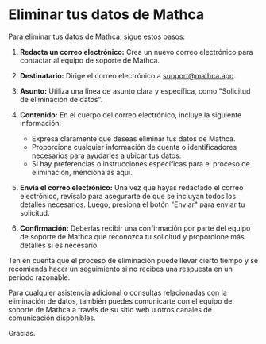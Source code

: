 # Eliminar tus datos de Mathca

Para eliminar tus datos de Mathca, sigue estos pasos:

1. **Redacta un correo electrónico:** Crea un nuevo correo electrónico para contactar al equipo de soporte de Mathca.

2. **Destinatario:** Dirige el correo electrónico a [support@mathca.app](mailto:support@mathca.app).

3. **Asunto:** Utiliza una línea de asunto clara y específica, como "Solicitud de eliminación de datos".

4. **Contenido:** En el cuerpo del correo electrónico, incluye la siguiente información:
   - Expresa claramente que deseas eliminar tus datos de Mathca.
   - Proporciona cualquier información de cuenta o identificadores necesarios para ayudarles a ubicar tus datos.
   - Si hay preferencias o instrucciones específicas para el proceso de eliminación, menciónalas aquí.

5. **Envía el correo electrónico:** Una vez que hayas redactado el correo electrónico, revísalo para asegurarte de que se incluyan todos los detalles necesarios. Luego, presiona el botón "Enviar" para enviar tu solicitud.

6. **Confirmación:** Deberías recibir una confirmación por parte del equipo de soporte de Mathca que reconozca tu solicitud y proporcione más detalles si es necesario.

Ten en cuenta que el proceso de eliminación puede llevar cierto tiempo y se recomienda hacer un seguimiento si no recibes una respuesta en un período razonable.

Para cualquier asistencia adicional o consultas relacionadas con la eliminación de datos, también puedes comunicarte con el equipo de soporte de Mathca a través de su sitio web u otros canales de comunicación disponibles.

Gracias.
